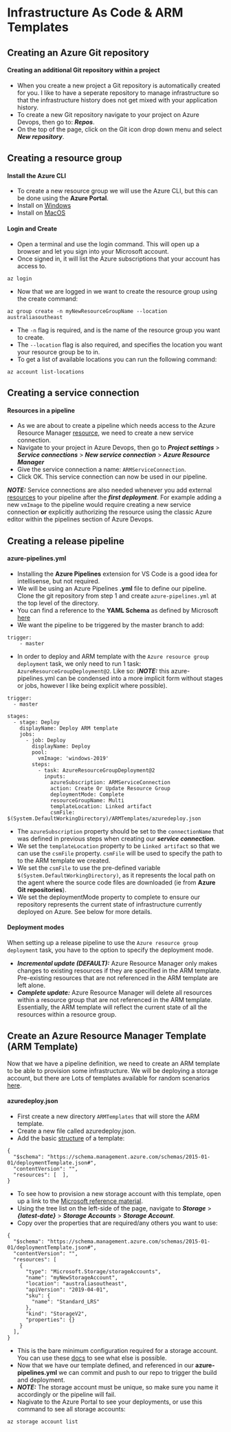# **Infrastructure As Code & ARM Templates**
## Creating an Azure Git repository
#### Creating an additional Git repository within a project
- When you create a new project a Git repository is automatically created for you. I like to have a seperate repository to manage infrastructure so that the infrastructure history does not get mixed with your application history.
- To create a new Git repository navigate to your project on Azure Devops, then go to: ***Repos***.
- On the top of the page, click on the Git icon drop down menu and select ***New repository***.  


## Creating a resource group
#### Install the Azure CLI
- To create a new resource group we will use the Azure CLI, but this can be done using the **Azure Portal**. 
- Install on [Windows](https://docs.microsoft.com/en-us/cli/azure/install-azure-cli-windows?view=azure-cli-latest)
- Install on [MacOS](https://docs.microsoft.com/en-us/cli/azure/install-azure-cli-macos?view=azure-cli-latest)  
#### Login and Create
- Open a terminal and use the login command. This will open up a browser and let you sign into your Microsoft account.
- Once signed in, it will list the Azure subscriptions that your account has access to.
~~~~
az login
~~~~
- Now that we are logged in we want to create the resource group using the create command:
~~~~
az group create -n myNewResourceGroupName --location australiasoutheast
~~~~
- The ```-n``` flag is required, and is the name of the resource group you want to create.
- The ```--location``` flag is also required, and specifies the location you want your resource group be to in.
- To get a list of available locations you can run the following command:
~~~~
az account list-locations
~~~~


## Creating a service connection
#### Resources in a pipeline
- As we are about to create a pipeline which needs access to the Azure Resource Manager [resource](https://docs.microsoft.com/en-us/azure/devops/pipelines/process/resources?view=azure-devops), we need to create a new service connection.
- Navigate to your project in Azure Devops, then go to ***Project settings*** > ***Service connections*** > ***New service connection*** > ***Azure Resource Manager***
- Give the service connection a name: ```ARMServiceConnection```.
- Click OK. This service connection can now be used in our pipeline.  

***NOTE:*** Service connections are also needed whenever you add external [resources](https://docs.microsoft.com/en-us/azure/devops/pipelines/process/resources?view=azure-devops) to your pipeline after the ***first deployment***. For example adding a new ```vmImage``` to the pipeline would require creating a new service connection **or** explicitly authorizing the resource using the classic Azure editor within the pipelines section of Azure Devops.


## Creating a release pipeline
#### azure-pipelines.yml
- Installing the **Azure Pipelines** extension for VS Code is a good idea for intellisense, but not required.
- We will be using an Azure Pipelines **.yml** file to define our pipeline. Clone the git repository from step 1 and create ```azure-pipelines.yml``` at the top level of the directory.
- You can find a reference to the **YAML Schema** as defined by Microsoft [here](https://docs.microsoft.com/en-us/azure/devops/pipelines/yaml-schema?view=azure-devops&tabs=schema)
- We want the pipeline to be triggered by the master branch to add:
~~~~
trigger:
    - master
~~~~
- In order to deploy and ARM template with the ```Azure resource group deployment``` task, we only need to run 1 task: ```AzureResourceGroupDeployment@2```. Like so: (***NOTE:*** this azure-pipelines.yml can be condensed into a more implicit form without stages or jobs, however I like being explicit where possible).

~~~~
trigger:
  - master

stages:
  - stage: Deploy
    displayName: Deploy ARM template
    jobs:
      - job: Deploy
        displayName: Deploy
        pool:
          vmImage: 'windows-2019'
        steps:
          - task: AzureResourceGroupDeployment@2
            inputs:
              azureSubscription: ARMServiceConnection
              action: Create Or Update Resource Group
              deploymentMode: Complete
              resourceGroupName: Multi
              templateLocation: Linked artifact    
              csmFile: $(System.DefaultWorkingDirectory)/ARMTemplates/azuredeploy.json
~~~~
- The ```azureSubscription``` property should be set to the ```connectionName``` that was defined in previous steps when creating our ***service connection***.
- We set the ```templateLocation``` property to be ```Linked artifact``` so that we can use the ```csmFile``` property. ```csmFile``` will be used to specify the path to to the ARM template we created. 
- We set the ```csmFile``` to use the pre-defined variable ```$(System.DefaultWorkingDirectory)```, as it represents the local path on the agent where the source code files are downloaded (ie from **Azure Git repositories**).
- We set the deploymentMode property to complete to ensure our repository represents the current state of infrastructure currently deployed on Azure. See below for more details.
#### Deployment modes
When setting up a release pipeline to use the ```Azure resource group deployment``` task, you have to the option to specify the deployment mode.
- ***Incremental update (DEFAULT):*** Azure Resource Manager only makes changes to existing resources if they are specified in the ARM template. Pre-existing resources that are not referenced in the ARM template are left alone.  
- ***Complete update:*** Azure Resource Manager will delete all resources within a resource group that are not referenced in the ARM template. Essentially, the ARM template will reflect the current state of all the resources within a resource group.

## Create an Azure Resource Manager Template (ARM Template)
Now that we have a pipeline definition, we need to create an ARM template to be able to provision some infrastructure. We will be deploying a storage account, but there are Lots of templates available for random scenarios [here](https://azure.microsoft.com/en-au/resources/templates/).

#### azuredeploy.json
- First create a new directory ```ARMTemplates``` that will store the ARM template.
- Create a new file called azuredeploy.json.
- Add the basic [structure](https://docs.microsoft.com/en-us/azure/azure-resource-manager/resource-group-authoring-templates) of a template:
~~~~
{
  "$schema": "https://schema.management.azure.com/schemas/2015-01-01/deploymentTemplate.json#",
  "contentVersion": "",
  "resources": [  ],
}
~~~~
- To see how to provision a new storage account with this template, open up a link to the [Microsoft reference material](https://docs.microsoft.com/en-au/azure/templates/).
- Using the tree list on the left-side of the page, navigate to ***Storage*** > ***{latest-date}*** > ***Storage Accounts*** > ***Storage Account***.
- Copy over the properties that are required/any others you want to use:
~~~~
{
  "$schema": "https://schema.management.azure.com/schemas/2015-01-01/deploymentTemplate.json#",
  "contentVersion": "",
  "resources": [
    {
      "type": "Microsoft.Storage/storageAccounts",
      "name": "myNewStorageAccount",
      "location": "australiasoutheast",
      "apiVersion": "2019-04-01",
      "sku": {
        "name": "Standard_LRS"
      },
      "kind": "StorageV2",
      "properties": {}
    }
  ],
}
~~~~
- This is the bare minimum configuration required for a storage account. You can use these [docs](https://docs.microsoft.com/en-au/azure/templates/microsoft.storage/2019-04-01/storageaccounts) to see what else is possible.
- Now that we have our template defined, and referenced in our **azure-pipelines.yml** we can commit and push to our repo to trigger the build and deployment.
- ***NOTE:*** The storage account must be unique, so make sure you name it accordingly or the pipeline will fail.
- Nagivate to the Azure Portal to see your deployments, or use this command to see all storage accounts:
~~~~
az storage account list
~~~~
